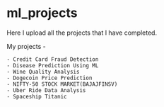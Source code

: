# ml_projects

Here I upload all the projects that I have completed.

My projects - 
    

    - Credit Card Fraud Detection
    - Disease Prediction Using ML
    - Wine Quality Analysis
    - Dogecoin Price Prediction
    - NIFTY-50 STOCK MARKET(BAJAJFINSV)
    - Uber Ride Data Analysis
    - Spaceship Titanic
